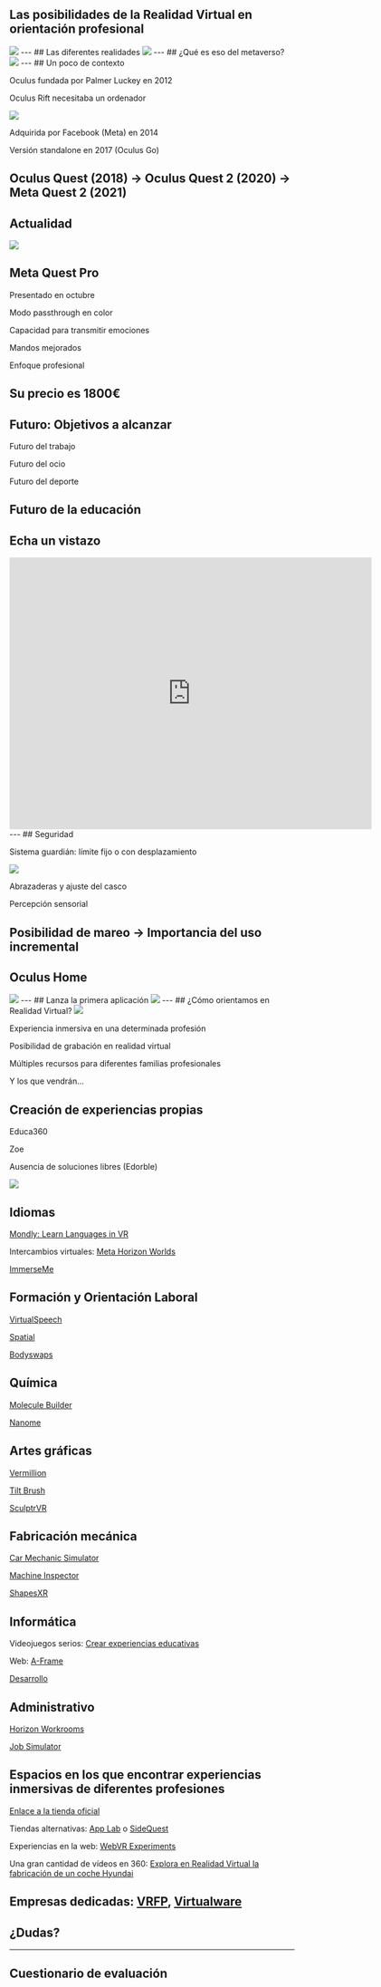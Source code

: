 ## Las posibilidades de la Realidad Virtual en orientación profesional

<img class="r-stretch" style="text-align: center" src="../assets/logo.png">
---
## Las diferentes realidades

<img class="r-stretch" style="text-align: center" src="../assets/realities.png">
---
## ¿Qué es eso del metaverso?

<img class="r-stretch" style="text-align: center" src="../assets/metaverse.png">
---
## Un poco de contexto

Oculus fundada por Palmer Luckey en 2012 <!-- .element: class="fragment" -->

Oculus Rift necesitaba un ordenador <!-- .element: class="fragment" -->

<img class="r-stretch" style="text-align: center" src="../assets/rift.png"> <!-- .element: class="fragment" -->


Adquirida por Facebook (Meta) en 2014

Versión standalone en 2017 (Oculus Go) <!-- .element: class="fragment" -->

Oculus Quest (2018) → Oculus Quest 2 (2020) → Meta Quest 2 (2021) <!-- .element: class="fragment" -->
---
## Actualidad

<img class="r-stretch" style="text-align: center" src="../assets/meta-quest-pro.png">


## Meta Quest Pro

Presentado en octubre <!-- .element: class="fragment" -->

Modo passthrough en color <!-- .element: class="fragment" -->

Capacidad para transmitir emociones <!-- .element: class="fragment" -->

Mandos mejorados <!-- .element: class="fragment" -->

Enfoque profesional <!-- .element: class="fragment" -->

Su precio es 1800€ <!-- .element: class="fragment" -->
---
## Futuro: Objetivos a alcanzar

Futuro del trabajo <!-- .element: class="fragment" -->

Futuro del ocio <!-- .element: class="fragment" -->

Futuro del deporte <!-- .element: class="fragment" -->

Futuro de la educación <!-- .element: class="fragment" -->
---
## Echa un vistazo

<div class="sketchfab-embed-wrapper"> <iframe title="Quest 2 Headset - FanArt" frameborder="0" allowfullscreen mozallowfullscreen="true" webkitallowfullscreen="true" allow="autoplay; fullscreen; xr-spatial-tracking" xr-spatial-tracking execution-while-out-of-viewport execution-while-not-rendered web-share width="640" height="480" src="https://sketchfab.com/models/ee496aa030bf4f37a52b445196796af3/embed?autostart=1"> </iframe> </div>
---
## Seguridad

Sistema guardián: límite fijo o con desplazamiento <!-- .element: class="fragment" -->


<img class="r-stretch" style="text-align: center" src="../assets/sistema-guardian.png">


Abrazaderas y ajuste del casco

Percepción sensorial <!-- .element: class="fragment" -->

Posibilidad de mareo → Importancia del uso incremental <!-- .element: class="fragment" -->
---
## Oculus Home
<img class="r-stretch" style="text-align: center" src="../assets/menu.png">
---
## Lanza la primera aplicación

<img class="r-stretch" style="text-align: center" src="../assets/first-steps.jpg">
---
## ¿Cómo orientamos en Realidad Virtual?

<img class="r-stretch" style="text-align: center" src="../assets/learn.jpg">


Experiencia inmersiva en una determinada profesión

Posibilidad de grabación en realidad virtual <!-- .element: class="fragment" -->

Múltiples recursos para diferentes familias profesionales <!-- .element: class="fragment" -->

Y los que vendrán... <!-- .element: class="fragment" -->


## Creación de experiencias propias

Educa360 <!-- .element: class="fragment" -->

Zoe <!-- .element: class="fragment" -->

Ausencia de soluciones libres (Edorble) <!-- .element: class="fragment" -->


<img class="r-stretch" style="text-align: center" src="../assets/zoe.png">


## Idiomas

[Mondly: Learn Languages in VR](https://www.oculus.com/experiences/quest/4214902388537196/?locale=es_ES)

Intercambios virtuales: [Meta Horizon Worlds](https://www.oculus.com/experiences/quest/2532035600194083/)

[ImmerseMe](https://immerseme.co)


## Formación y Orientación Laboral

[VirtualSpeech](https://www.oculus.com/experiences/quest/3973230756042512/?locale=es_ES)

[Spatial](https://www.oculus.com/experiences/quest/2927141310670477)

[Bodyswaps](https://www.oculus.com/experiences/quest/3714188128706579/?utm_source=oculusapplab.com)


## Química

[Molecule Builder](https://www.oculus.com/experiences/quest/3632813843496339/?utm_medium=share&utm_source=oculus)

[Nanome](https://www.oculus.com/experiences/rift/1873145426039242/)


## Artes gráficas

[Vermillion](https://www.oculus.com/experiences/quest/4900967296622279)

[Tilt Brush](https://www.oculus.com/experiences/quest/2322529091093901)

[SculptrVR](https://www.oculus.com/experiences/quest/1978992975501648)


## Fabricación mecánica

[Car Mechanic Simulator](https://www.oculus.com/experiences/quest/4178846312215481/)

[Machine Inspector](https://sidequestvr.com/app/545/machine-inspector)

[ShapesXR](https://www.oculus.com/experiences/quest/3899112273551602/)



## Informática

Videojuegos serios: [Crear experiencias educativas](https://www.zoe.com/software/zoe-for-unity/)

Web: [A-Frame](https://aframe.io)

[Desarrollo](https://developer.oculus.com/get-started-platform/)


## Administrativo

[Horizon Workrooms](https://www.oculus.com/experiences/quest/2514011888645651/)

[Job Simulator](https://www.oculus.com/experiences/quest/3235570703151406/?locale=es_ES)


## Espacios en los que encontrar experiencias inmersivas de diferentes profesiones

[Enlace a la tienda oficial](https://www.oculus.com/experiences/quest/)

Tiendas alternativas: [App Lab](https://applabgamelist.com/Best) o [SideQuest](https://sidequestvr.com/apps/education/1/rating)

Experiencias en la web: [WebVR Experiments](https://experiments.withgoogle.com/collection/webvr)

Una gran cantidad de vídeos en 360: [Explora en Realidad Virtual la fabricación de un coche Hyundai](https://www.youtube.com/watch?v=3XDjb2pPQDw)

Empresas dedicadas: [VRFP](https://www.vrfp.es), [Virtualware](https://www.virtualwareco.com/es/proyectos/)
---

<!-- .slide: data-background-video="../assets/vr.mp4" data-background-opacity="0.6" data-background-video-loop data-background-video-muted -->

## ¿Dudas?
---
## Cuestionario de evaluación